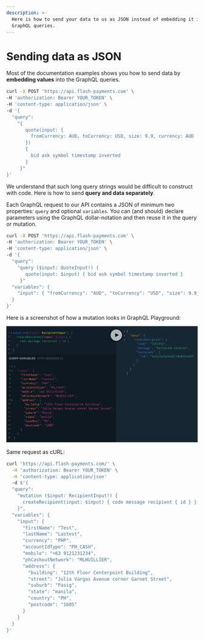 ```yaml
---
description: >-
  Here is how to send your data to us as JSON instead of embedding it into the
  GraphQL queries.
---
```


# Sending data as JSON

Most of the documentation examples shows you how to send data by **embedding values** into the GraphQL queries.

```bash
curl -X POST 'https://api.flash-payments.com' \
-H 'authorization: Bearer YOUR_TOKEN' \
-H 'content-type: application/json' \
-d '{
  "query":
    "{
       quote(input: {
         fromCurrency: AUD, toCurrency: USD, size: 9.9, currency: AUD
       })
       {
         bid ask symbol timestamp inverted
       }
     }"
}'
```

We understand that such long query strings would be difficult to construct with code. Here is how to send **query and data separately**.

Each GraphQL request to our API contains a JSON of minimum two properties: `query` and optional `variables`. You can (and should) declare parameters using the GraphQL dollar-notation and then reuse it in the query or mutation.

```bash
curl -X POST 'https://api.flash-payments.com' \
-H 'authorization: Bearer YOUR_TOKEN' \
-H 'content-type: application/json' \
-d '{
  "query":
    "query ($input: QuoteInput!) {
       quote(input: $input) { bid ask symbol timestamp inverted }
     }"
  "variables": { 
    "input": { "fromCurrency": "AUD", "toCurrency": "USD", "size": 9.9, "currency": "AUD" }
  }
}'
```

Here is a screenshot of how a mutation looks in GraphQL Playground:

![](../.gitbook/assets/image.png)

Same request as cURL:

```bash
curl 'https://api.flash-payments.com/' \
  -H 'authorization: Bearer YOUR_TOKEN' \
  -H 'content-type: application/json' 
  -d $'{
  "query":
    "mutation ($input: RecipientInput!) {
      createRecipient(input: $input) { code message recipient { id } }
    }",
  "variables": {
    "input": {
      "firstName": "Test",
      "lastName": "Lastest",
      "currency": "PHP",
      "accountIdType": "PH_CASH",
      "mobile": "+63 9121231234",
      "phCashoutNetwork": "MLHUILLIER",
      "address": {
        "building": "12th Floor Centerpoint Building",
        "street": "Julia Vargas Avenue corner Garnet Street",
        "suburb": "Pasig",
        "state": "manila",
        "country": "PH",
        "postcode": "1605"
      }
    }
  }
}'
```
